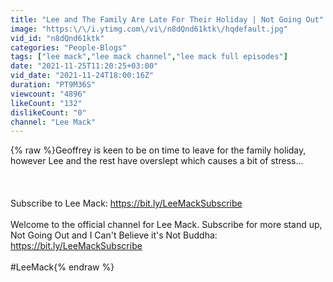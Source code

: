 ```yaml
---
title: "Lee and The Family Are Late For Their Holiday | Not Going Out"
image: "https:\/\/i.ytimg.com\/vi\/n8dQnd61ktk\/hqdefault.jpg"
vid_id: "n8dQnd61ktk"
categories: "People-Blogs"
tags: ["lee mack","lee mack channel","lee mack full episodes"]
date: "2021-11-25T11:20:25+03:00"
vid_date: "2021-11-24T18:00:16Z"
duration: "PT9M36S"
viewcount: "4896"
likeCount: "132"
dislikeCount: "0"
channel: "Lee Mack"
---
```

{% raw %}Geoffrey is keen to be on time to leave for the family holiday, however Lee and the rest have overslept which causes a bit of stress...<br /><br /><br /><br />Subscribe to Lee Mack: <a rel="nofollow" target="blank" href="https://bit.ly/LeeMackSubscribe">https://bit.ly/LeeMackSubscribe</a> <br /><br />Welcome to the official channel for Lee Mack. Subscribe for more stand up, Not Going Out and I Can't Believe it's Not Buddha: <a rel="nofollow" target="blank" href="https://bit.ly/LeeMackSubscribe">https://bit.ly/LeeMackSubscribe</a><br /><br />#LeeMack{% endraw %}

